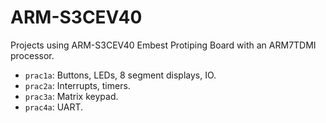 # ARM-S3CEV40

Projects using ARM-S3CEV40 Embest Protiping Board with an ARM7TDMI processor.

- `prac1a`: Buttons, LEDs, 8 segment displays, IO.
- `prac2a`: Interrupts, timers.
- `prac3a`: Matrix keypad.
- `prac4a`: UART.
